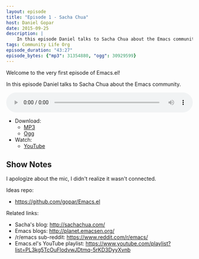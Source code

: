 ```yaml
---
layout: episode
title: "Episode 1 - Sacha Chua"
host: Daniel Gopar
date: 2015-09-25
description: |
    In this episode Daniel talks to Sacha Chua about the Emacs community!
tags: Community Life Org
episode_duration: "43:27"
episode_bytes: {"mp3": 31354880, "ogg": 30929599}
---
```


Welcome to the very first episode of Emacs.el!

In this episode Daniel talks to Sacha Chua about the Emacs community.

<audio style="width: 100%;" title="Episode 1 - Sacha Chua" controls preload="metadata">
  <source src="https://cdn.emacs-el.com/episodes/emacs-el-ep1.mp3" type="audio/mp3">
  <source src="https://cdn.emacs-el.com/episodes/emacs-el-ep1.ogg" type="audio/ogg">
</audio>

- Download:
  - [MP3](https://cdn.emacs-el.com/episodes/emacs-el-ep1.mp3)
  - [Ogg](https://cdn.emacs-el.com/episodes/emacs-el-ep1.ogg)
- Watch:
  - [YouTube](https://www.youtube.com/watch?v=3-aoH5EuIII)

## Show Notes

I apologize about the mic, I didn't realize it wasn't connected.

Ideas repo:

- <https://github.com/gopar/Emacs.el>

Related links:

- Sacha's blog: <http://sachachua.com/>
- Emacs blogs: <http://planet.emacsen.org/>
- ​/r/emacs sub-reddit: <https://www.reddit.com/r/emacs/>
- Emacs.el's YouTube playlist:
  <https://www.youtube.com/playlist?list=PL3kg5TcOuFlodvwJDtmq-5rKD3DyyXvnb>
